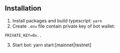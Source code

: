 ## Installation
1. Install packages and build typescript: `yarn`
2. Create `.env` file contain private key of bot wallet:
```
PRIVATE_KEY=0x..
```
3. Start bot: yarn start:[mainnet|testnet]